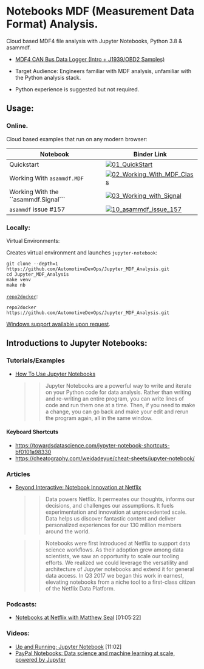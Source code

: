 # Notebooks MDF (Measurement Data Format) Analysis.

Cloud based MDF4 file analysis with Jupyter Notebooks, Python 3.8 & asammdf.

- [MDF4 CAN Bus Data Logger (Intro + J1939/OBD2 Samples)](https://www.csselectronics.com/screen/page/mdf4-measurement-data-format/language/en)

- Target Audience: Engineers familiar with MDF analysis, unfamiliar with the Python analysis stack.
- Python experience is suggested but not required.

## Usage:

### Online.

Cloud based examples that run on any modern browser:

| Notebook                             | Binder Link                                                                                                                                                                           |
|--------------------------------------|---------------------------------------------------------------------------------------------------------------------------------------------------------------------------------------|
| Quickstart                           | [![01_QuickStart](https://mybinder.org/badge_logo.svg)](https://mybinder.org/v2/gh/AutomotiveDevops/Jupyter_MDF_Analysis/master?filepath=01_QuickStart.ipynb)                         |
| Working With ```asammdf.MDF```       | [![02_Working_With_MDF_Class](https://mybinder.org/badge_logo.svg)](https://mybinder.org/v2/gh/AutomotiveDevops/Jupyter_MDF_Analysis/master?filepath=02_Working_With_MDF_Class.ipynb) |
| Working With the ``asammdf.Signal``` | [![03_Working_with_Signal](https://mybinder.org/badge_logo.svg)](https://mybinder.org/v2/gh/AutomotiveDevops/Jupyter_MDF_Analysis/master?filepath=03_Working_with_Signal.ipynb)       |
| ```asammdf``` issue #157             | [![10_asammdf_issue_157](https://mybinder.org/badge_logo.svg)](https://mybinder.org/v2/gh/AutomotiveDevops/Jupyter_MDF_Analysis/master?filepath=10_asammdf_issue_157.ipynb)           |

### Locally:

Virtual Environments:

Creates virtual environment and launches ```jupyter-notebook```:

```
git clone --depth=1 https://github.com/AutomotiveDevOps/Jupyter_MDF_Analysis.git
cd Jupyter_MDF_Analysis
make venv
make nb
```

[```repo2docker```](https://github.com/jupyter/repo2docker/blob/master/README.md): 

```
repo2docker https://github.com/AutomotiveDevOps/Jupyter_MDF_Analysis.git
```

[Windows support available upon request](https://github.com/AutomotiveDevops/Jupyter_MDF_Analysis/issues).

## Introductions to Jupyter Notebooks:

### Tutorials/Examples

- [How To Use Jupyter Notebooks](https://www.codecademy.com/articles/how-to-use-jupyter-notebooks)

  >> Jupyter Notebooks are a powerful way to write and iterate on your Python code for data analysis. Rather than writing and re-writing an entire program, you can write lines of code and run them one at a time. Then, if you need to make a change, you can go back and make your edit and rerun the program again, all in the same window.
  
#### Keyboard Shortcuts

- https://towardsdatascience.com/jypyter-notebook-shortcuts-bf0101a98330
- https://cheatography.com/weidadeyue/cheat-sheets/jupyter-notebook/

### Articles

- [Beyond Interactive: Notebook Innovation at Netflix](https://towardsdatascience.com/polynote-the-new-jupyter-c7696a321b09)

  >> Data powers Netflix. It permeates our thoughts, informs our decisions, and challenges our assumptions. It fuels experimentation and innovation at unprecedented scale. Data helps us discover fantastic content and deliver personalized experiences for our 130 million members around the world.

  >> Notebooks were first introduced at Netflix to support data science workflows. As their adoption grew among data scientists, we saw an opportunity to scale our tooling efforts. We realized we could leverage the versatility and architecture of Jupyter notebooks and extend it for general data access. In Q3 2017 we began this work in earnest, elevating notebooks from a niche tool to a first-class citizen of the Netflix Data Platform.

### Podcasts:

- [Notebooks at Netflix with Matthew Seal](https://softwareengineeringdaily.com/2019/01/15/notebooks-at-netflix-with-matthew-seal/) [01:05:22]

### Videos:

- [Up and Running: Jupyter Notebook](https://youtu.be/oJ6z02N0Te0) [11:02]
- [PayPal Notebooks: Data science and machine learning at scale, powered by Jupyter](https://youtu.be/KVGrACWVUgE)




